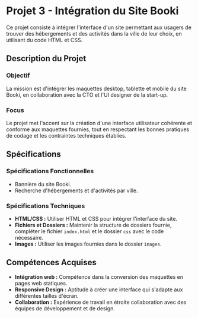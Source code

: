 # Projet 3 - Intégration du Site Booki

Ce projet consiste à intégrer l'interface d'un site permettant aux usagers de trouver des hébergements et des activités dans la ville de leur choix, en utilisant du code HTML et CSS.

## Description du Projet

### Objectif

La mission est d'intégrer les maquettes desktop, tablette et mobile du site Booki, en collaboration avec la CTO et l'UI designer de la start-up.

### Focus

Le projet met l'accent sur la création d'une interface utilisateur cohérente et conforme aux maquettes fournies, tout en respectant les bonnes pratiques de codage et les contraintes techniques établies.

## Spécifications

### Spécifications Fonctionnelles

- Bannière du site Booki.
- Recherche d'hébergements et d'activités par ville.

### Spécifications Techniques

- **HTML/CSS :** Utiliser HTML et CSS pour intégrer l'interface du site.
- **Fichiers et Dossiers :** Maintenir la structure de dossiers fournie, compléter le fichier `index.html` et le dossier `css` avec le code nécessaire.
- **Images :** Utiliser les images fournies dans le dossier `images`.

## Compétences Acquises

- **Intégration web :** Compétence dans la conversion des maquettes en pages web statiques.
- **Responsive Design :** Aptitude à créer une interface qui s'adapte aux différentes tailles d'écran.
- **Collaboration :** Expérience de travail en étroite collaboration avec des équipes de développement et de design.
